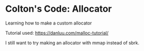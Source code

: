 # Colton's Code: Allocator

Learning how to make a custom allocator

Tutorial used: https://danluu.com/malloc-tutorial/

I still want to try making an allocator with mmap instead of sbrk.
